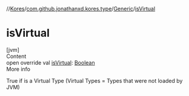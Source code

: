 //[Kores](../../index.md)/[com.github.jonathanxd.kores.type](../index.md)/[Generic](index.md)/[isVirtual](is-virtual.md)



# isVirtual  
[jvm]  
Content  
open override val [isVirtual](is-virtual.md): [Boolean](https://kotlinlang.org/api/latest/jvm/stdlib/kotlin/-boolean/index.html)  
More info  


True if is a Virtual Type (Virtual Types = Types that were not loaded by JVM)

  



